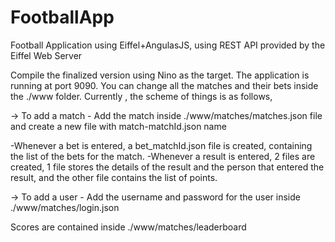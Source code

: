 FootballApp
===========

Football Application using Eiffel+AngulasJS, using REST API provided by the Eiffel Web Server

Compile the finalized version using Nino as the target.
The application is running at port 9090.
You can change all the matches and their bets inside the ./www folder.
Currently , the scheme of things is as follows,

-> To add a match
    - Add the match inside ./www/matches/matches.json file and create a new file with match-matchId.json name

  -Whenever a bet is entered, a bet_matchId.json file is created, containing the list of the bets for the match.
  -Whenever a result is entered, 2 files are created, 1 file stores the details of the result and the person that entered the result, 
    and the other file contains the list of points.
    
-> To add a user
    - Add the username and password for the user inside ./www/matches/login.json
    
  Scores are contained inside ./www/matches/leaderboard
